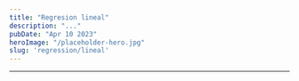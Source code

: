 ```yaml
---
title: "Regresion lineal"
description: "..."
pubDate: "Apr 10 2023"
heroImage: "/placeholder-hero.jpg"
slug: 'regression/lineal'
---
```


---
